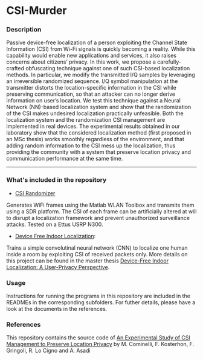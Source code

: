 # CSI-Murder

### Description

Passive device-free localization of a person exploiting the Channel State Information (CSI) from Wi-Fi signals is quickly becoming a reality. While this capability would enable new applications and services, it also raises concerns about citizens’ privacy. In this work, we propose a carefully-crafted obfuscating technique against one of such CSI-based localization methods. In particular, we modify the transmitted I/Q samples by leveraging an irreversible randomized sequence. I/Q symbol manipulation at the transmitter distorts the location-specific information in the CSI while preserving communication, so that an attacker can no longer derive information on user’s location. We test this technique against a Neural Network (NN)-based localization system and show that the randomization of the CSI makes undesired localization practically unfeasible. Both the localization system and the randomization CSI management are implemented in real devices. The experimental results obtained in our laboratory show that the considered localization method (first proposed in an MSc thesis) works smoothly regardless of the environment, and that adding random information to the CSI mess up the localization, thus providing the community with a system that preserve location privacy and communication performance at the same time.

---

### What's included in the repository 


- [CSI Randomizer](https://github.com/ansresearch/csi-murder/tree/master/csi-randomizer)

Generates WiFi frames using the Matlab WLAN Toolbox and transmits them using a SDR platform.
The CSI of each frame can be artificially altered at will to disrupt a localization framework and prevent unauthorized surveillance attacks.
Tested on a Ettus USRP N300.

- [Device Free Indoor Localization](https://github.com/ansresearch/csi-murder/tree/master/device-free-localization):

Trains a simple convolutinal neural network (CNN) to localize one human inside a room by exploiting CSI of received packets only.
More details on this project can be found in the master thesis [Device-Free Indoor Localization: A User-Privacy Perspective](http://dx.doi.org/10.13140/RG.2.2.25468.56965).
			
### Usage

Instructions for running the programs in this repository are included in the READMEs in the corresponding subfolders.
For futher details, please have a look at the documents in the references.

### References

This repository contains the source code of [An Experimental Study of CSI Management to Preserve Location Privacy](https://dl.acm.org/doi/10.1145/3411276.3412187) by M. Cominelli, F. Kosterhon, F. Gringoli, R. Lo Cigno and A. Asadi
